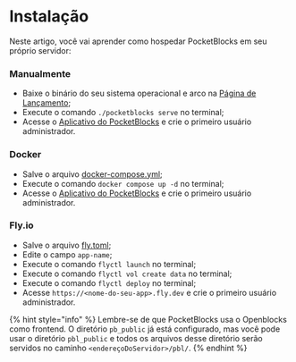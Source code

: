 # Instalação

Neste artigo, você vai aprender como hospedar PocketBlocks em seu próprio servidor:

### Manualmente

- Baixe o binário do seu sistema operacional e arco na [Página de Lançamento](https://github.com/internoapp/pocketblocks/releases);
- Execute o comando `./pocketblocks serve` no terminal;
- Acesse o [Aplicativo do PocketBlocks](http://localhost:8090) e crie o primeiro usuário administrador.

### Docker

- Salve o arquivo [docker-compose.yml](https://raw.githubusercontent.com/internoapp/pocketblocks/main/docker-compose.yml);
- Execute o comando `docker compose up -d` no terminal;
- Acesse o [Aplicativo do PocketBlocks](http://localhost:8080) e crie o primeiro usuário administrador.

### Fly.io

- Salve o arquivo [fly.toml](https://raw.githubusercontent.com/internoapp/pocketblocks/main/fly.toml);
- Edite o campo `app-name`;
- Execute o comando `flyctl launch` no terminal;
- Execute o comando `flyctl vol create data` no terminal;
- Execute o comando `flyctl deploy` no terminal;
- Acesse `https://<nome-do-seu-app>.fly.dev` e crie o primeiro usuário administrador.

{% hint style="info" %}
Lembre-se de que PocketBlocks usa o Openblocks como frontend. O diretório `pb_public` já está configurado, mas você pode usar o diretório `pbl_public` e todos os arquivos desse diretório serão servidos no caminho `<endereçoDoServidor>/pbl/`.
{% endhint %}

